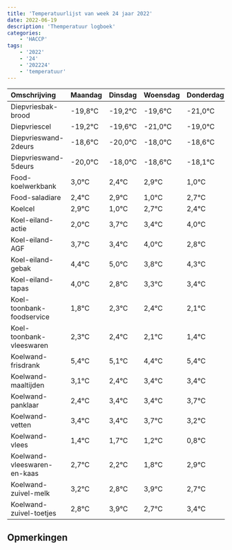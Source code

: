 ```yaml
---
title: 'Temperatuurlijst van week 24 jaar 2022'
date: 2022-06-19
description: 'Themperatuur logboek'
categories:
    - 'HACCP'
tags:
    - '2022'
    - '24'
    - '202224'
    - 'temperatuur'
---
```

|Omschrijving|Maandag|Dinsdag|Woensdag|Donderdag|Vrijdag|Zaterdag|Zondag|
|:---|:---|:---|:---|:---|:---|:---|:---|
|Diepvriesbak-brood|-19,8°C|-19,2°C|-19,6°C|-21,0°C|-19,0°C|-19,6°C|-19,1°C|
|Diepvriescel|-19,2°C|-19,6°C|-21,0°C|-19,0°C|-19,6°C|-19,1°C|-21,0°C|
|Diepvrieswand-2deurs|-18,6°C|-20,0°C|-18,0°C|-18,6°C|-18,1°C|-20,0°C|-18,3°C|
|Diepvrieswand-5deurs|-20,0°C|-18,0°C|-18,6°C|-18,1°C|-20,0°C|-18,3°C|-18,6°C|
|Food-koelwerkbank|3,0°C|2,4°C|2,9°C|1,0°C|2,7°C|2,4°C|3,0°C|
|Food-saladiare|2,4°C|2,9°C|1,0°C|2,7°C|2,4°C|3,0°C|1,8°C|
|Koelcel|2,9°C|1,0°C|2,7°C|2,4°C|3,0°C|1,8°C|2,3°C|
|Koel-eiland-actie|2,0°C|3,7°C|3,4°C|4,0°C|2,8°C|3,3°C|3,4°C|
|Koel-eiland-AGF|3,7°C|3,4°C|4,0°C|2,8°C|3,3°C|3,4°C|3,1°C|
|Koel-eiland-gebak|4,4°C|5,0°C|3,8°C|4,3°C|4,4°C|4,1°C|3,4°C|
|Koel-eiland-tapas|4,0°C|2,8°C|3,3°C|3,4°C|3,1°C|2,4°C|3,4°C|
|Koel-toonbank-foodservice|1,8°C|2,3°C|2,4°C|2,1°C|1,4°C|2,4°C|2,4°C|
|Koel-toonbank-vleeswaren|2,3°C|2,4°C|2,1°C|1,4°C|2,4°C|2,4°C|2,7°C|
|Koelwand-frisdrank|5,4°C|5,1°C|4,4°C|5,4°C|5,4°C|5,7°C|5,2°C|
|Koelwand-maaltijden|3,1°C|2,4°C|3,4°C|3,4°C|3,7°C|3,2°C|2,8°C|
|Koelwand-panklaar|2,4°C|3,4°C|3,4°C|3,7°C|3,2°C|2,8°C|3,9°C|
|Koelwand-vetten|3,4°C|3,4°C|3,7°C|3,2°C|2,8°C|3,9°C|2,7°C|
|Koelwand-vlees|1,4°C|1,7°C|1,2°C|0,8°C|1,9°C|0,7°C|1,4°C|
|Koelwand-vleeswaren-en-kaas|2,7°C|2,2°C|1,8°C|2,9°C|1,7°C|2,4°C|2,9°C|
|Koelwand-zuivel-melk|3,2°C|2,8°C|3,9°C|2,7°C|3,4°C|3,9°C|4,0°C|
|Koelwand-zuivel-toetjes|2,8°C|3,9°C|2,7°C|3,4°C|3,9°C|4,0°C|4,0°C|

## Opmerkingen


